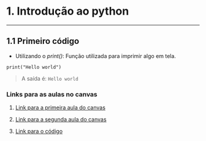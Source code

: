# **1. Introdução ao python**
***

## 1.1 Primeiro código
* Utilizando o *print()*: Função utilizada para imprimir algo em tela.

`print("Hello world")`
> A saída é: `Hello world`

### Links para as aulas no canvas
1. [Link para a primeira aula do canvas](https://www.canva.com/design/DAGIb34OEoU/3vvF5BU1wYmbIIg7VS713g/edit?utm_content=DAGIb34OEoU&utm_campaign=designshare&utm_medium=link2&utm_source=sharebutton)

2. [Link para a segunda aula do canvas](https://www.canva.com/design/DAGLVuytjo4/1w6EJW7ZxUDzn71SjTFduQ/edit?utm_content=DAGLVuytjo4&utm_campaign=designshare&utm_medium=link2&utm_source=sharebutton")


3. [Link para o código](https://github.com/Tovany/extensaoUFPA/blob/develop/1_Python/Primeira_aula/2_Code.py)